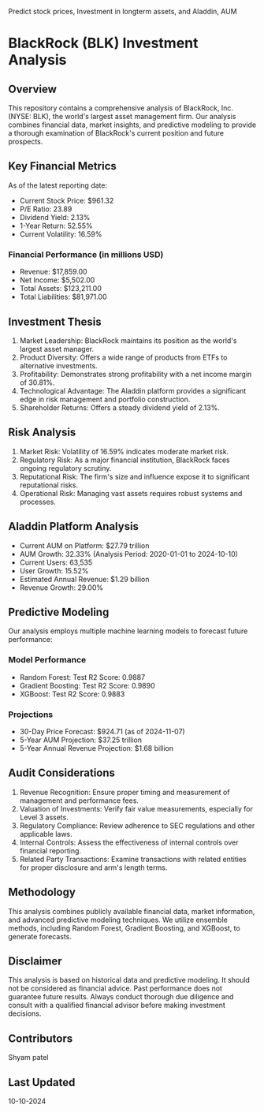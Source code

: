 
Predict stock prices, Investment in longterm assets, and Aladdin, AUM 


# BlackRock (BLK) Investment Analysis

## Overview

This repository contains a comprehensive analysis of BlackRock, Inc. (NYSE: BLK), the world's largest asset management firm. Our analysis combines financial data, market insights, and predictive modeling to provide a thorough examination of BlackRock's current position and future prospects.

## Key Financial Metrics

As of the latest reporting date:

- Current Stock Price: $961.32
- P/E Ratio: 23.89
- Dividend Yield: 2.13%
- 1-Year Return: 52.55%
- Current Volatility: 16.59%

### Financial Performance (in millions USD)

- Revenue: $17,859.00
- Net Income: $5,502.00
- Total Assets: $123,211.00
- Total Liabilities: $81,971.00

## Investment Thesis

1. Market Leadership: BlackRock maintains its position as the world's largest asset manager.
2. Product Diversity: Offers a wide range of products from ETFs to alternative investments.
3. Profitability: Demonstrates strong profitability with a net income margin of 30.81%.
4. Technological Advantage: The Aladdin platform provides a significant edge in risk management and portfolio construction.
5. Shareholder Returns: Offers a steady dividend yield of 2.13%.

## Risk Analysis

1. Market Risk: Volatility of 16.59% indicates moderate market risk.
2. Regulatory Risk: As a major financial institution, BlackRock faces ongoing regulatory scrutiny.
3. Reputational Risk: The firm's size and influence expose it to significant reputational risks.
4. Operational Risk: Managing vast assets requires robust systems and processes.

## Aladdin Platform Analysis

- Current AUM on Platform: $27.79 trillion
- AUM Growth: 32.33% (Analysis Period: 2020-01-01 to 2024-10-10)
- Current Users: 63,535
- User Growth: 15.52%
- Estimated Annual Revenue: $1.29 billion
- Revenue Growth: 29.00%

## Predictive Modeling

Our analysis employs multiple machine learning models to forecast future performance:

### Model Performance

- Random Forest: Test R2 Score: 0.9887
- Gradient Boosting: Test R2 Score: 0.9890
- XGBoost: Test R2 Score: 0.9883

### Projections

- 30-Day Price Forecast: $924.71 (as of 2024-11-07)
- 5-Year AUM Projection: $37.25 trillion
- 5-Year Annual Revenue Projection: $1.68 billion

## Audit Considerations

1. Revenue Recognition: Ensure proper timing and measurement of management and performance fees.
2. Valuation of Investments: Verify fair value measurements, especially for Level 3 assets.
3. Regulatory Compliance: Review adherence to SEC regulations and other applicable laws.
4. Internal Controls: Assess the effectiveness of internal controls over financial reporting.
5. Related Party Transactions: Examine transactions with related entities for proper disclosure and arm's length terms.

## Methodology

This analysis combines publicly available financial data, market information, and advanced predictive modeling techniques. We utilize ensemble methods, including Random Forest, Gradient Boosting, and XGBoost, to generate forecasts.

## Disclaimer

This analysis is based on historical data and predictive modeling. It should not be considered as financial advice. Past performance does not guarantee future results. Always conduct thorough due diligence and consult with a qualified financial advisor before making investment decisions.

## Contributors

Shyam patel
## Last Updated

10-10-2024
